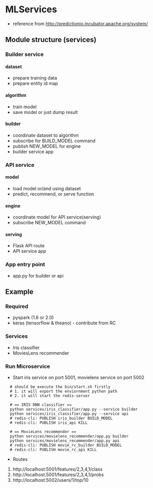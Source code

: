# MLServices
* reference from http://predictionio.incubator.apache.org/system/

## Module structure (services)

### Builder service
#### dataset
* prepare training data
* prepare entity id map

#### algorithm
* train model
* save model or just dump result

#### builder
* coordinate dataset to algorithm
* subscribe for BUILD_MODEL command
* publish NEW_MODEL for engine
* builder service app

### API service
#### model
* load model or/and using dataset
* predict, recommend, or serve function

#### engine
* coordinate model for API service(serving)
* subscribe NEW_MODEL command

#### serving
* Flask API route
* API service app

### App entry point
* app.py for builder or api

## Example
### Required
* pyspark (1.6 or 2.0)
* keras (tensorflow & theano) - contribute from RC

### Services
* Iris classifier
* MoviesLens recommender

### Run Microservice
* Start iris service on port 5001, movielens service on port 5002
```
  # should be execute the bin/start.sh firstly
  # 1. it will export the enviornment python path
  # 2. it will start the redis-server

  # == IRIS DNN classifier ==
  python services/iris_classifier/app.py --service builder
  python services/iris_classifier/app.py --service api
  # redis-cli: PUBLISH iris_builder BUILD_MODEL
  # redis-cli: PUBLISH iris_api KILL

  # == MovieLens recommender ==
  python services/movielens_recommender/app.py builder
  python services/movielens_recommender/app.py api
  # redis-cli: PUBLISH movie_rc_builder BUILD_MODEL
  # redis-cli: PUBLISH movie_rc_api KILL
```
* Routes
1. http://localhost:5001/features/2,3,4,1/class
2. http://localhost:5001/features/2,3,4,1/probs
3. http://localhost:5002/users/1/top/10
